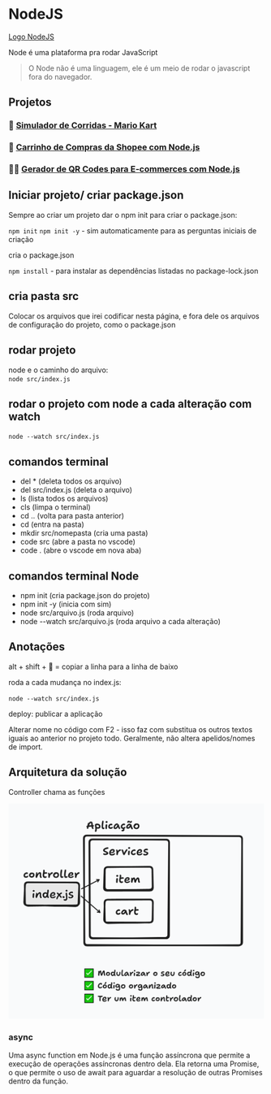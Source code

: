 # NodeJS 

[Logo NodeJS](./nodejs-logo.svg)

Node é uma plataforma pra rodar JavaScript

> O Node não é uma linguagem, ele é um meio de rodar o javascript fora do navegador.

## Projetos

### 🚗 [Simulador de Corridas - Mario Kart](desafios/01-desafio-simulador/readme.md)
### 🛒 [Carrinho de Compras da Shopee com Node.js](desafios/02-carrinho-compras/readme.md)
### 🔑📱 [Gerador de QR Codes para E-commerces com Node.js](desafios/03-gerador-qrcode/readme.md)

## Iniciar projeto/ criar package.json

Sempre ao criar um projeto dar o npm init para criar o package.json:

`npm init`
`npm init -y` - sim automaticamente para as perguntas iniciais de criação

cria o package.json

`npm install` - para instalar as dependências listadas no package-lock.json

## cria pasta src

Colocar os arquivos que irei codificar nesta página,
e fora dele os arquivos de configuração do projeto, como o package.json

## rodar projeto

node e o caminho do arquivo:\
`node src/index.js`

## rodar o projeto com node a cada alteração com watch

`node --watch src/index.js`

## comandos terminal

* del * (deleta todos os arquivo)
* del src/index.js (deleta o arquivo)
* ls (lista todos os arquivos)
* cls (limpa o terminal)
* cd .. (volta para pasta anterior)
* cd (entra na pasta)
* mkdir src/nomepasta (cria uma pasta)
* code src (abre a pasta no vscode)
* code . (abre o vscode em nova aba)

## comandos terminal Node

* npm init (cria package.json do projeto)
* npm init -y (inicia com sim)
* node src/arquivo.js (roda arquivo)
* node --watch src/arquivo.js (roda arquivo a cada alteração)

## Anotações

alt + shift + 🔽 = copiar a linha para a linha de baixo

roda a cada mudança no index.js:

`node --watch src/index.js `

deploy: publicar a aplicação

Alterar nome no código com F2 - isso faz com substitua os outros textos iguais ao anterior no projeto todo. Geralmente, não altera apelidos/nomes de import.


## Arquitetura da solução

Controller chama as funções

![Arquitetura da Solução](arquitetura-da-solucao.png)

### async

Uma async function em Node.js é uma função assíncrona que permite a execução de operações assíncronas dentro dela. Ela retorna uma Promise, o que permite o uso de await para aguardar a resolução de outras Promises dentro da função.